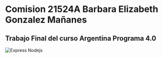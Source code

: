 # Comision 21524A Barbara Elizabeth Gonzalez Mañanes

## Trabajo Final del curso Argentina Programa 4.0

![Express Nodejs](https://miro.medium.com/v2/resize:fit:1400/1*f7ztMaMM0etsFHpEfkdiwA.png)